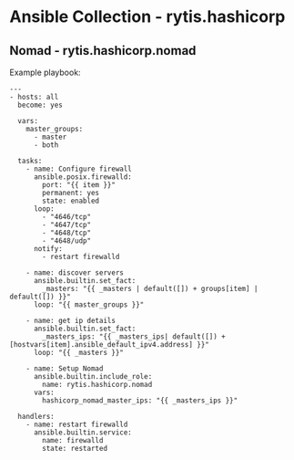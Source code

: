 # Ansible Collection - rytis.hashicorp

## Nomad - rytis.hashicorp.nomad

Example playbook:

    ---
    - hosts: all
      become: yes
    
      vars:
        master_groups:
          - master
          - both
    
      tasks:
        - name: Configure firewall
          ansible.posix.firewalld:
            port: "{{ item }}"
            permanent: yes
            state: enabled
          loop:
            - "4646/tcp"
            - "4647/tcp"
            - "4648/tcp"
            - "4648/udp"
          notify:
            - restart firewalld
    
        - name: discover servers
          ansible.builtin.set_fact:
            _masters: "{{ _masters | default([]) + groups[item] | default([]) }}"
          loop: "{{ master_groups }}"
    
        - name: get ip details
          ansible.builtin.set_fact:
            _masters_ips: "{{ _masters_ips| default([]) + [hostvars[item].ansible_default_ipv4.address] }}"
          loop: "{{ _masters }}"
    
        - name: Setup Nomad
          ansible.builtin.include_role:
            name: rytis.hashicorp.nomad
          vars:
            hashicorp_nomad_master_ips: "{{ _masters_ips }}"
    
      handlers:
        - name: restart firewalld
          ansible.builtin.service:
            name: firewalld
            state: restarted

